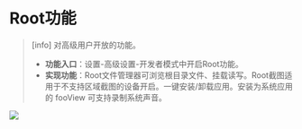 # Root功能

> \[info\] 对高级用户开放的功能。
>
> * **功能入口**：设置-高级设置-开发者模式中开启Root功能。
> * **实现功能**：Root文件管理器可浏览根目录文件、挂载读写。Root截图适用于不支持区域截图的设备开启。一键安装/卸载应用。安装为系统应用的 fooView 可支持录制系统声音。

![](http://ww1.sinaimg.cn/large/6b1dd0a7ly1fzrcjal3vuj20u00mjwgm.jpg)

